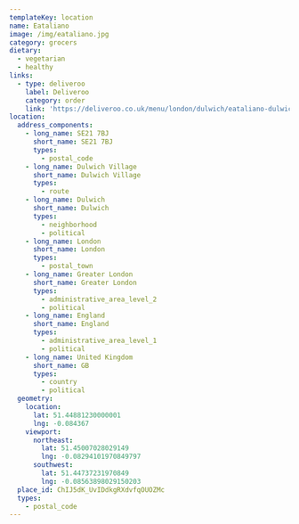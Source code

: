 ```yaml
---
templateKey: location
name: Eataliano
image: /img/eataliano.jpg
category: grocers
dietary:
  - vegetarian
  - healthy
links:
  - type: deliveroo
    label: Deliveroo
    category: order
    link: 'https://deliveroo.co.uk/menu/london/dulwich/eataliano-dulwich'
location:
  address_components:
    - long_name: SE21 7BJ
      short_name: SE21 7BJ
      types:
        - postal_code
    - long_name: Dulwich Village
      short_name: Dulwich Village
      types:
        - route
    - long_name: Dulwich
      short_name: Dulwich
      types:
        - neighborhood
        - political
    - long_name: London
      short_name: London
      types:
        - postal_town
    - long_name: Greater London
      short_name: Greater London
      types:
        - administrative_area_level_2
        - political
    - long_name: England
      short_name: England
      types:
        - administrative_area_level_1
        - political
    - long_name: United Kingdom
      short_name: GB
      types:
        - country
        - political
  geometry:
    location:
      lat: 51.44881230000001
      lng: -0.084367
    viewport:
      northeast:
        lat: 51.45007028029149
        lng: -0.08294101970849797
      southwest:
        lat: 51.44737231970849
        lng: -0.08563898029150203
  place_id: ChIJ5dK_UvIDdkgRXdvfqOUOZMc
  types:
    - postal_code
---
```

